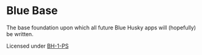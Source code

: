 Blue Base
=========

The base foundation upon which all future Blue Husky apps will (hopefully) be written.

Licensed under [BH-1-PS](https://github.com/BlueHuskyStudios/Licenses/blob/master/Licenses/BH-1-PS.txt)
